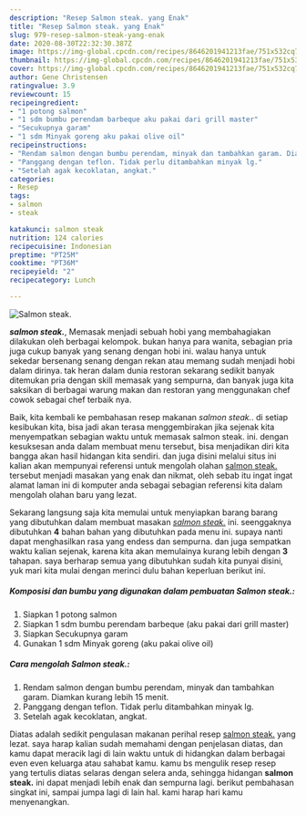 ```yaml
---
description: "Resep Salmon steak. yang Enak"
title: "Resep Salmon steak. yang Enak"
slug: 979-resep-salmon-steak-yang-enak
date: 2020-08-30T22:32:30.387Z
image: https://img-global.cpcdn.com/recipes/8646201941213fae/751x532cq70/salmon-steak-foto-resep-utama.jpg
thumbnail: https://img-global.cpcdn.com/recipes/8646201941213fae/751x532cq70/salmon-steak-foto-resep-utama.jpg
cover: https://img-global.cpcdn.com/recipes/8646201941213fae/751x532cq70/salmon-steak-foto-resep-utama.jpg
author: Gene Christensen
ratingvalue: 3.9
reviewcount: 15
recipeingredient:
- "1 potong salmon"
- "1 sdm bumbu perendam barbeque aku pakai dari grill master"
- "Secukupnya garam"
- "1 sdm Minyak goreng aku pakai olive oil"
recipeinstructions:
- "Rendam salmon dengan bumbu perendam, minyak dan tambahkan garam. Diamkan kurang lebih 15 menit."
- "Panggang dengan teflon. Tidak perlu ditambahkan minyak lg."
- "Setelah agak kecoklatan, angkat."
categories:
- Resep
tags:
- salmon
- steak

katakunci: salmon steak 
nutrition: 124 calories
recipecuisine: Indonesian
preptime: "PT25M"
cooktime: "PT36M"
recipeyield: "2"
recipecategory: Lunch

---
```



![Salmon steak.](https://img-global.cpcdn.com/recipes/8646201941213fae/751x532cq70/salmon-steak-foto-resep-utama.jpg)

<b><i>salmon steak.</i></b>, Memasak menjadi sebuah hobi yang membahagiakan dilakukan oleh berbagai kelompok. bukan hanya para wanita, sebagian pria juga cukup banyak yang senang dengan hobi ini. walau hanya untuk sekedar bersenang senang dengan rekan atau memang sudah menjadi hobi dalam dirinya. tak heran dalam dunia restoran sekarang sedikit banyak ditemukan pria dengan skill memasak yang sempurna, dan banyak juga kita saksikan di berbagai warung makan dan restoran yang menggunakan chef cowok sebagai chef terbaik nya.



Baik, kita kembali ke pembahasan resep makanan <i>salmon steak.</i>. di setiap kesibukan kita, bisa jadi akan terasa menggembirakan jika sejenak kita menyempatkan sebagian waktu untuk memasak salmon steak. ini. dengan kesuksesan anda dalam membuat menu tersebut, bisa menjadikan diri kita bangga akan hasil hidangan kita sendiri. dan juga disini melalui situs ini kalian akan mempunyai referensi untuk mengolah olahan <u>salmon steak.</u> tersebut menjadi masakan yang enak dan nikmat, oleh sebab itu ingat ingat alamat laman ini di komputer anda sebagai sebagian referensi kita dalam mengolah olahan baru yang lezat.


Sekarang langsung saja kita memulai untuk menyiapkan barang barang yang dibutuhkan dalam membuat masakan <u><i>salmon steak.</i></u> ini. seenggaknya dibutuhkan <b>4</b> bahan bahan yang dibutuhkan pada menu ini. supaya nanti dapat menghasilkan rasa yang endess dan sempurna. dan juga sempatkan waktu kalian sejenak, karena kita akan memulainya kurang lebih dengan <b>3</b> tahapan. saya berharap semua yang dibutuhkan sudah kita punyai disini, yuk mari kita mulai dengan merinci dulu bahan keperluan berikut ini.

<!--inarticleads1-->

##### Komposisi dan bumbu yang digunakan dalam pembuatan Salmon steak.:

1. Siapkan 1 potong salmon
1. Siapkan 1 sdm bumbu perendam barbeque (aku pakai dari grill master)
1. Siapkan Secukupnya garam
1. Gunakan 1 sdm Minyak goreng (aku pakai olive oil)




<!--inarticleads2-->

##### Cara mengolah Salmon steak.:

1. Rendam salmon dengan bumbu perendam, minyak dan tambahkan garam. Diamkan kurang lebih 15 menit.
1. Panggang dengan teflon. Tidak perlu ditambahkan minyak lg.
1. Setelah agak kecoklatan, angkat.




Diatas adalah sedikit pengulasan makanan perihal resep <u>salmon steak.</u> yang lezat. saya harap kalian sudah memahami dengan penjelasan diatas, dan kamu dapat meracik lagi di lain waktu untuk di hidangkan dalam berbagai even even keluarga atau sahabat kamu. kamu bs mengulik resep resep yang tertulis diatas selaras dengan selera anda, sehingga hidangan <b>salmon steak.</b> ini dapat menjadi lebih enak dan sempurna lagi. berikut pembahasan singkat ini, sampai jumpa lagi di lain hal. kami harap hari kamu menyenangkan.
